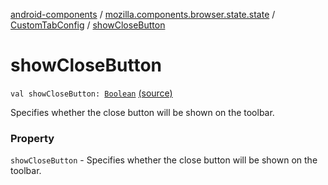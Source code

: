 [android-components](../../index.md) / [mozilla.components.browser.state.state](../index.md) / [CustomTabConfig](index.md) / [showCloseButton](./show-close-button.md)

# showCloseButton

`val showCloseButton: `[`Boolean`](https://kotlinlang.org/api/latest/jvm/stdlib/kotlin/-boolean/index.html) [(source)](https://github.com/mozilla-mobile/android-components/blob/master/components/browser/state/src/main/java/mozilla/components/browser/state/state/CustomTabConfig.kt#L37)

Specifies whether the close button will be shown on the toolbar.

### Property

`showCloseButton` - Specifies whether the close button will be shown on the toolbar.